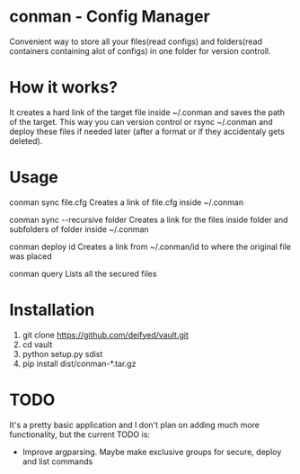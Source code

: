 conman - Config Manager
=====

Convenient way to store all your files(read configs) and folders(read containers containing alot of configs) in one folder for version controll.

How it works?
=====

It creates a hard link of the target file inside ~/.conman and saves the path of the target. This way you can version control or rsync ~/.conman and deploy these files if needed later (after a format or if they accidentaly gets deleted).

Usage
=====

conman sync file.cfg Creates a link of file.cfg inside ~/.conman

conman sync --recursive folder Creates a link for the files inside folder and subfolders of folder inside ~/.conman

conman deploy id Creates a link from ~/.conman/id to where the original file was placed

conman query Lists all the secured files

Installation
=====

1. git clone https://github.com/deifyed/vault.git
2. cd vault
3. python setup.py sdist
4. pip install dist/conman-*.tar.gz

TODO
=====

It's a pretty basic application and I don't plan on adding much more functionality, but the current TODO is:
* Improve argparsing. Maybe make exclusive groups for secure, deploy and list commands
